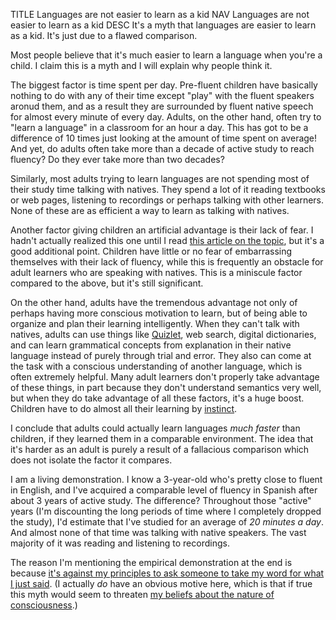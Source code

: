 TITLE Languages are not easier to learn as a kid
NAV Languages are not easier to learn as a kid
DESC It's a myth that languages are easier to learn as a kid. It's just due to a flawed comparison.

Most people believe that it's much easier to learn a language when you're a child. I claim this is a myth and I will explain why people think it.

The biggest factor is time spent per day. Pre-fluent children have basically nothing to do with any of their time except "play" with the fluent speakers aronud them, and as a result they are surrounded by fluent native speech for almost every minute of every day. Adults, on the other hand, often try to "learn a language" in a classroom for an hour a day. This has got to be a difference of 10 times just looking at the amount of time spent on average! And yet, do adults often take more than a decade of active study to reach fluency? Do they ever take more than two decades?

Similarly, most adults trying to learn languages are not spending most of their study time talking with natives. They spend a lot of it reading textbooks or web pages, listening to recordings or perhaps talking with other learners. None of these are as efficient a way to learn as talking with natives.

Another factor giving children an artificial advantage is their lack of fear. I hadn't actually realized this one until I read [this article on the topic](https://www.ef.edu/blog/general/is-it-really-easier-to-learn-a-language-as-a-child-2/), but it's a good additional point. Children have little or no fear of embarrassing themselves with their lack of fluency, while this is frequently an obstacle for adult learners who are speaking with natives. This is a miniscule factor compared to the above, but it's still significant.

On the other hand, adults have the tremendous advantage not only of perhaps having more conscious motivation to learn, but of being able to organize and plan their learning intelligently. When they can't talk with natives, adults can use things like [Quizlet](https://quizlet.com), web search, digital dictionaries, and can learn grammatical concepts from explanation in their native language instead of purely through trial and error. They also can come at the task with a conscious understanding of another language, which is often extremely helpful. Many adult learners don't properly take advantage of these things, in part because they don't understand semantics very well, but when they do take advantage of all these factors, it's a huge boost. Children have to do almost all their learning by [instinct](/protagonism/soul_anatomy).

I conclude that adults could actually learn languages *much faster* than children, if they learned them in a comparable environment. The idea that it's harder as an adult is purely a result of a fallacious comparison which does not isolate the factor it compares.

I am a living demonstration. I know a 3-year-old who's pretty close to fluent in English, and I've acquired a comparable level of fluency in Spanish after about 3 years of active study. The difference? Throughout those "active" years (I'm discounting the long periods of time where I completely dropped the study), I'd estimate that I've studied for an average of *20 minutes a day*. And almost none of that time was talking with native speakers. The vast majority of it was reading and listening to recordings.

The reason I'm mentioning the empirical demonstration at the end is because [it's against my principles to ask someone to take my word for what I just said](dirty_tactics). (I actually *do* have an obvious motive here, which is that if true this myth would seem to threaten [my beliefs about the nature of consciousness](/protagonism/metaphysics).)
